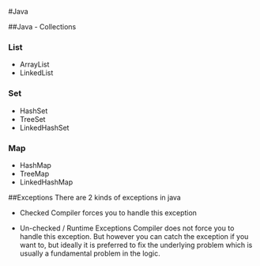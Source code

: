 #Java


##Java - Collections 
### List
* ArrayList
* LinkedList
	
### Set
* HashSet
* TreeSet
* LinkedHashSet
	
### Map
* HashMap
* TreeMap
* LinkedHashMap

##Exceptions
There are 2 kinds of exceptions in java

* Checked
	Compiler forces you to handle this exception
	
* Un-checked / Runtime Exceptions
	Compiler does not force you to handle this exception. But however you can catch the exception if you want to, but ideally it is preferred to fix the underlying problem which is usually a fundamental problem in the logic.
	

